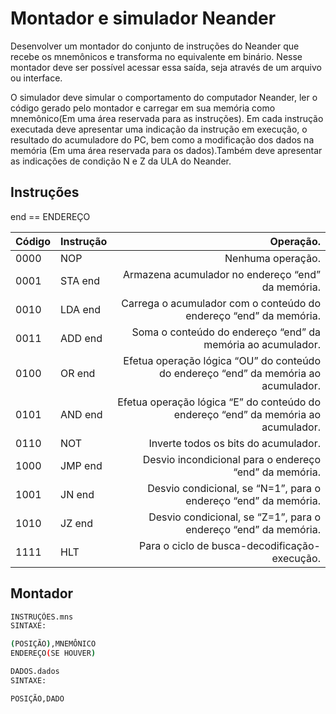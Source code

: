 # Montador e simulador Neander
Desenvolver um montador do conjunto de instruções do Neander que recebe os mnemônicos e transforma no equivalente em binário. Nesse montador deve ser possível acessar essa saída, seja através de um arquivo ou interface.

O  simulador  deve  simular  o  comportamento  do  computador  Neander,  ler  o código  gerado  pelo  montador  e  carregar  em  sua  memória como  mnemônico(Em  uma área  reservada  para  as  instruções). Em  cada  instrução  executada  deve  apresentar  uma indicação  da  instrução  em  execução,  o  resultado  do  acumuladore  do  PC,  bem  como  a modificação dos dados na memória (Em uma área reservada para os dados).Também deve apresentar as indicações de condição N e Z da ULA do Neander.

## Instruções 
end == ENDEREÇO


Código|Instrução|Operação.
------|---------|-----------:
0000 	|NOP 	    | Nenhuma operação.
0001 	|STA end | Armazena acumulador no endereço “end” da memória.
0010 	|LDA end | Carrega o acumulador com o conteúdo do endereço “end” da memória.
0011 	|ADD end | Soma o conteúdo do endereço “end” da memória ao acumulador.
0100 	|OR  end | Efetua operação lógica “OU” do conteúdo do endereço “end” da memória ao acumulador.
0101 	|AND end | Efetua operação lógica “E” do conteúdo do endereço “end” da memória ao acumulador.
0110 	|NOT 	   | Inverte todos os bits do acumulador.
1000 	|JMP end | Desvio incondicional para o endereço “end” da memória.
1001 	|JN  end | Desvio condicional, se “N=1”, para o endereço “end” da memória.
1010 	|JZ  end | Desvio condicional, se “Z=1”, para o endereço “end” da memória.
1111 	|HLT     | Para o ciclo de busca-decodificação-execução.

## Montador 
```sh
INSTRUÇÕES.mns
SINTAXE:

(POSIÇÃO),MNEMÔNICO 
ENDEREÇO(SE HOUVER)

```
```sh
DADOS.dados
SINTAXE:

POSIÇÃO,DADO
```
